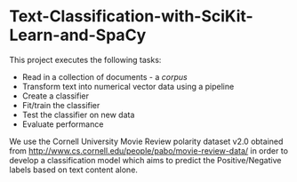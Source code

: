# Text-Classification-with-SciKit-Learn-and-SpaCy
 
This project executes the following tasks:
* Read in a collection of documents - a *corpus*
* Transform text into numerical vector data using a pipeline
* Create a classifier
* Fit/train the classifier
* Test the classifier on new data
* Evaluate performance

We use the Cornell University Movie Review polarity dataset v2.0 obtained from http://www.cs.cornell.edu/people/pabo/movie-review-data/ in order to develop a classification model which aims to predict the Positive/Negative labels based on text content alone.